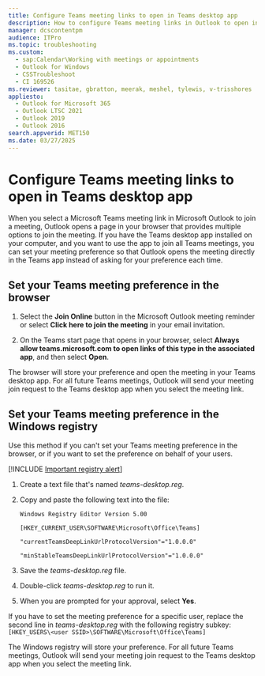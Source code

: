 ```yaml
---
title: Configure Teams meeting links to open in Teams desktop app
description: How to configure Teams meeting links in Outlook to open in the Teams desktop app.
manager: dcscontentpm
audience: ITPro
ms.topic: troubleshooting
ms.custom: 
  - sap:Calendar\Working with meetings or appointments
  - Outlook for Windows
  - CSSTroubleshoot
  - CI 169526
ms.reviewer: tasitae, gbratton, meerak, meshel, tylewis, v-trisshores
appliesto: 
  - Outlook for Microsoft 365
  - Outlook LTSC 2021
  - Outlook 2019
  - Outlook 2016
search.appverid: MET150
ms.date: 03/27/2025
---
```


# Configure Teams meeting links to open in Teams desktop app

When you select a Microsoft Teams meeting link in Microsoft Outlook to join a meeting, Outlook opens a page in your browser that provides multiple options to join the meeting. If you have the Teams desktop app installed on your computer, and you want to use the app to join all Teams meetings, you can set your meeting preference so that Outlook opens the meeting directly in the Teams app instead of asking for your preference each time.

## Set your Teams meeting preference in the browser

1. Select the **Join Online** button in the Microsoft Outlook meeting reminder or select **Click here to join the meeting** in your email invitation.

2. On the Teams start page that opens in your browser, select **Always allow teams.microsoft.com to open links of this type in the associated app**, and then select **Open**.

The browser will store your preference and open the meeting in your Teams desktop app. For all future Teams meetings, Outlook will send your meeting join request to the Teams desktop app when you select the meeting link.

## Set your Teams meeting preference in the Windows registry

Use this method if you can't set your Teams meeting preference in the browser, or if you want to set the preference on behalf of your users.

[!INCLUDE [Important registry alert](../../../includes/registry-important-alert.md)]

1. Create a text file that's named *teams-desktop.reg*.

2. Copy and paste the following text into the file:

   ```notepad
   Windows Registry Editor Version 5.00

   [HKEY_CURRENT_USER\SOFTWARE\Microsoft\Office\Teams]

   "currentTeamsDeepLinkUrlProtocolVersion"="1.0.0.0"

   "minStableTeamsDeepLinkUrlProtocolVersion"="1.0.0.0"
   ```

3. Save the *teams-desktop.reg* file.

4. Double-click *teams-desktop.reg* to run it.

5. When you are prompted for your approval, select **Yes**.

If you have to set the meeting preference for a specific user, replace the second line in *teams-desktop.reg* with the following registry subkey: `[HKEY_USERS\<user SSID>\SOFTWARE\Microsoft\Office\Teams]`

The Windows registry will store your preference. For all future Teams meetings, Outlook will send your meeting join request to the Teams desktop app when you select the meeting link.
